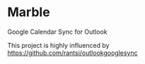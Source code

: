 Marble
======

Google Calendar Sync for Outlook

This project is highly influenced by https://github.com/rantsi/outlookgooglesync

